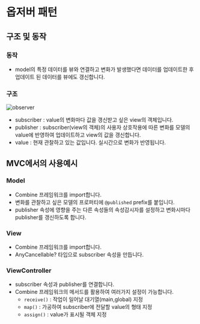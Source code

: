 # 옵저버 패턴

## 구조 및 동작
### 동작 
- model의 특정 데이터를 뷰와 연결하고 변화가 발생했다면 데이터를 업데이트한 후 업데이트 된 데이터를 뷰에도 갱신합니다.

### 구조
![observer](https://user-images.githubusercontent.com/116094622/236803608-dd614f07-7692-4a9a-affa-94914fae46c1.png)

- subscriber : value의 변화마다 값을 갱신받고 싶은 view의 객체입니다.
- publisher : subscriber(view의 객체)의 사용자 상호작용에 따른 변화를 모델의 value에 반영하여 업데이트하고 view의 값을 갱신합니다.
- value : 현재 관찰하고 있는 값입니다. 실시간으로 변화가 반영됩니다.

## MVC에서의 사용예시
### Model
- Combine 프레임워크를 import합니다.
- 변화를 관찰하고 싶은 모델의 프로퍼티에 `@published` prefix를 붙입니다.
- publisher 속성에 영향을 주는 다른 속성들의 속성감시자를 설정하고 변화시마다 publisher를 갱신하도록 합니다.

### View
- Combine 프레임워크를 import합니다.
- AnyCancellable? 타입으로 subscriber 속성을 만듭니다.

### ViewController
- subscriber 속성과 publisher를 연결합니다.
- Combine 프레임워크의 메서드를 활용하여 여러가지 설정이 가능합니다.
  - `receive()` : 작업이 일어날 대기열(main,global) 지정
  - `map()` : 가공하여 subscriber에 전달할 value의 형태 지정
  - `assign()` : value가 표시될 객체 지정

